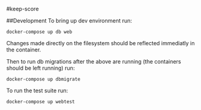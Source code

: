 #keep-score

##Development
To bring up dev environment run: 
```
docker-compose up db web
```
Changes made directly on the filesystem should be reflected immediatly in the container.

Then to run db migrations after the above are running (the containers should be left running) run:
```
docker-compose up dbmigrate
```

To run the test suite run:
```
docker-compose up webtest
```
